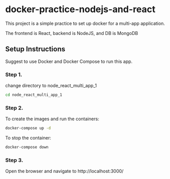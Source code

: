 # docker-practice-nodejs-and-react
This project is a simple practice to set up docker for a multi-app application.

The frontend is React, backend is NodeJS, and DB is MongoDB


## Setup Instructions
Suggest to use Docker and Docker Compose to run this app.


### Step 1.
change directory to node_react_multi_app_1
```bash
cd node_react_multi_app_1
```

### Step 2.
To create the images and run the containers:
```bash
docker-compose up -d
```

To stop the container:
```bash
docker-compose down
```

### Step 3.
Open the browser and navigate to http://localhost:3000/

